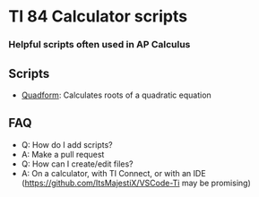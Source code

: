 # TI 84 Calculator scripts
### Helpful scripts often used in AP Calculus

## Scripts
* [Quadform](scripts/QUADFORM.8xp): Calculates roots of a quadratic equation

## FAQ
* Q: How do I add scripts?
* A: Make a pull request
* Q: How can I create/edit files?
* A: On a calculator, with TI Connect, or with an IDE (https://github.com/ItsMajestiX/VSCode-Ti may be promising)
